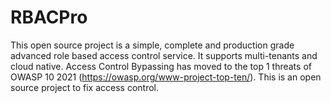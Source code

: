 
# RBACPro

This open source project is a simple, complete and production grade advanced role based access control service. 
It supports multi-tenants and cloud native. 
Access Control Bypassing has moved to the top 1 threats
of OWASP 10 2021 (https://owasp.org/www-project-top-ten/).  This is an open source
project to fix access control.